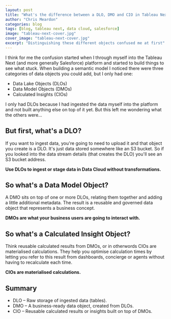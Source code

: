 ```yaml
---
layout: post
title: "What's the difference between a DLO, DMO and CIO in Tableau Next/ Data Cloud"
author: "Chris Meardon"
categories: blog
tags: [blog, tableau next, data cloud, salesforce]
image: "tableau-next-cover.jpg"
cover_image: "tableau-next-cover.jpg"
excerpt: "Distinguishing these different objects confused me at first"
---
```


I think for me the confusion started when I through myself into the Tableau Next (and more generally Salesforce) platform and started to build things to see what stuck. When building a semantic model I noticed there were three categories of data objects you could add, but I only had one:

- Data Lake Objects (DLOs)
- Data Model Objects (DMOs)
- Calculated Insights (CIOs)

I only had DLOs because I had ingested the data myself into the platform and not built anything else on top of it yet. But this left me wondering what the others were...

## But first, what's a DLO?

If you want to ingest data, you're going to need to upload it and that object you create is a DLO. It's just data stored somewhere like an S3 bucket. So if you looked into the data stream details (that creates the DLO) you'll see an S3 bucket address.

**Use DLOs to ingest or stage data in Data Cloud without transformations.**

## So what's a Data Model Object?

A DMO sits on top of one or more DLOs, relating them together and adding a little additional metadata. The result is a reusable and governed data object that represents a business concept.

**DMOs are what your business users are going to interact with.**

## So what's a Calculated Insight Object?

Think reusable calculated results from DMOs, or in otherwords CIOs are materialised calculations. They help you optimise calculation times by letting you refer to this result from dashboards, concierge or agents without having to recalculate each time.

**CIOs are materialised calculations.**

## Summary

- DLO – Raw storage of ingested data (tables).
- DMO – A business-ready data object, created from DLOs.
- CIO – Reusable calculated results or insights built on top of DMOs.
